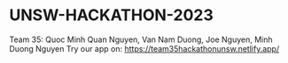 # UNSW-HACKATHON-2023
Team 35: Quoc Minh Quan Nguyen, Van Nam Duong, Joe Nguyen, Minh Duong Nguyen
Try our app on: https://team35hackathonunsw.netlify.app/

